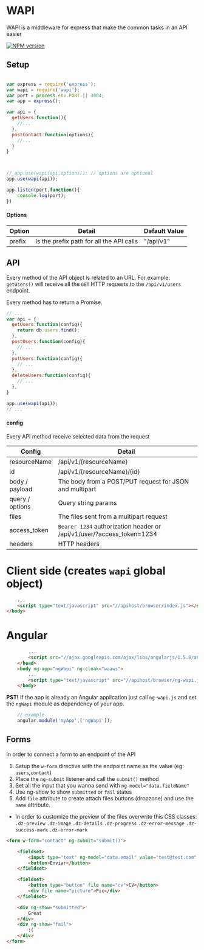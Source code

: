 # WAPI
WAPI is a middleware for express that make the common tasks in an API easier

<div>
 <a href="https://npmjs.org/package/wapi">
    <img src="https://img.shields.io/npm/v/wapi.svg?style=flat-square"
      alt="NPM version" />
  </a>
</div>

## Setup

```js

var express = require('express');
var wapi = require('wapi');
var port = process.env.PORT || 3004;
var app = express();

var api = {
  getUsers:function(){
    //...
  },
  postContact:function(options){
    //...
  }
}



// app.use(wapi(api,options)); // options are optional
app.use(wapi(api));

app.listen(port,function(){
	console.log(port);
})

```
#### Options

| Option  | Detail | Default Value |
| ------------- | ------------- | ------------- |
| prefix  | Is the prefix path for all the API calls | "/api/v1" |


## API

Every method of the API object is related to an URL. For example: `getUsers()` will
receive all the `GET` HTTP requests to the `/api/v1/users` endpoint.


Every method has to return a Promise.


```js
// ...
var api = {
  getUsers:function(config){
    return db.users.find();
  },
  postUsers:function(config){
    // ...
  },
  putUsers:function(config){
    // ...
  },
  deleteUsers:function(config){
    // ...
  },
}

app.use(wapi(api));
// ...
```

#### config
Every API method receive selected data from the request

| Config  | Detail |
| ------------- | ------------- |
| resourceName  | /api/v1/{resourceName} |
| id  | /api/v1/{resourceName}/{id} |
| body / payload  | The body from a POST/PUT request for JSON and multipart |
| query / options  | Query string params |
| files  | The files sent from a multipart request |
| access_token  | `Bearer 1234` authorization header or /api/v1/user/?access_token=1234  |
| headers  | HTTP headers |

# Client side (creates `wapi` global object)
```html
	...
	<script type="text/javascript" src="//apihost/browser/index.js"></script>
</body>
```

# Angular


```html
		...
		<script src="//ajax.googleapis.com/ajax/libs/angularjs/1.5.8/angular.min.js"></script>
	</head>
	<body ng-app="ngWapi" ng-cloak="waaws">
		...
		<script type="text/javascript" src="//apihost/browser/ng-wapi.js"></script>
	</body>
```
**PST!** If the app is already an Angular application just call `ng-wapi.js` and
set the `ngWapi` module as dependency of your app.

```js
	// example
	angular.module('myApp',['ngWapi']);
```


## Forms
In order to connect a form to an endpoint of the API

1. Setup the `w-form` directive with the endpoint name as the value (eg: `users`,`contact`)
2. Place the `ng-submit` listener and call the `submit()` method
3. Set all the input that you wanna send with `ng-model="data.fieldName"`
4. Use ng-show to show `submitted` or `fail` states
5. Add `file` attribute to create attach files buttons (dropzone) and use the `name` attribute.
  - In order to customize the preview of the files overwrite this CSS classes: `.dz-preview` `.dz-image`
  `.dz-details` `.dz-progress` `.dz-error-message` `.dz-success-mark` `.dz-error-mark`

```html
<form w-form="contact" ng-submit="submit()">

	<fieldset>
		<input type="text" ng-model="data.email" value="test@test.com" />
		<button>Enviar</button>
	</fieldset>

	<fieldset>
		<button type="button" file name="cv">CV</button>
		<div file name="picture">Pic</div>
	</fieldset>

	<div ng-show="submitted">
		Great
	</div>
	<div ng-show="fail">
		:(
	</div>
</form>
```
